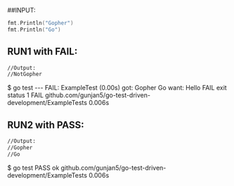 ##INPUT:
```go
fmt.Println("Gopher")
fmt.Println("Go")
```

## RUN1 with FAIL:
```bash
//Output:
//NotGopher
```

$ go test
--- FAIL: ExampleTest (0.00s)
got:
Gopher
Go
want:
Hello
FAIL
exit status 1
FAIL	github.com/gunjan5/go-test-driven-development/ExampleTests	0.006s

## RUN2 with PASS:
```bash
//Output:
//Gopher
//Go
```

$ go test
PASS
ok  	github.com/gunjan5/go-test-driven-development/ExampleTests	0.006s
